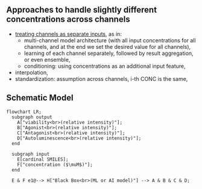## Approaches to handle slightly different concentrations across channels
* [treating channels as separate inputs](https://www.nature.com/articles/s41467-024-55082-4), as in:
   * multi-channel model architecture (with all input concentrations for all channels, and at the end we set the desired value for all channels),
   * learning of each channel separately, followed by result aggregation, or even ensemble,
   * conditioning: using concentrations as an additional input feature,
* interpolation,
* standardization: assumption across channels, i-th CONC is the same,


## Schematic Model

```mermaid
flowchart LR;
  subgraph output
    A["viability<br>(relative intensity)"];
    B["Agonist<br>(relative intensity)"];
    C["Antagonist<br>(relative intensity)"];
    D["Autoluminescence<br>(relative intensity)"];
  end

  subgraph input
    E[cardinal SMILES];
    F["concentration ($\muM$)"];
  end

  E & F e1@--> H["Black Box<br>(ML or AI model)"] --> A & B & C & D;
```
